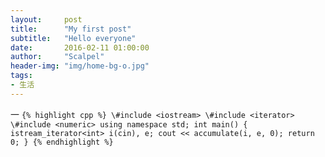 ```yaml
---
layout:     post
title:      "My first post"
subtitle:   "Hello everyone"
date:       2016-02-11 01:00:00
author:     "Scalpel"
header-img: "img/home-bg-o.jpg"
tags:
- 生活
---
```

一
``
{% highlight cpp %}
\#include <iostream>
\#include <iterator>
\#include <numeric>
using namespace std;
int main()
{
    istream_iterator<int> i(cin), e;
    cout << accumulate(i, e, 0);
    return 0;
}
{% endhighlight %}
``
